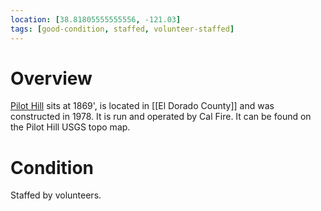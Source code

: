 ```yaml
---
location: [38.81805555555556, -121.03]
tags: [good-condition, staffed, volunteer-staffed]
---
```


# Overview

[Pilot Hill](http://www.peakbagging.com/CALookoutPhotos/PilotHill.html) sits at 1869', is located in [[El Dorado County]] and was constructed in 1978. It is run and operated by Cal Fire. It can be found on the Pilot Hill USGS topo map.

# Condition

Staffed by volunteers.